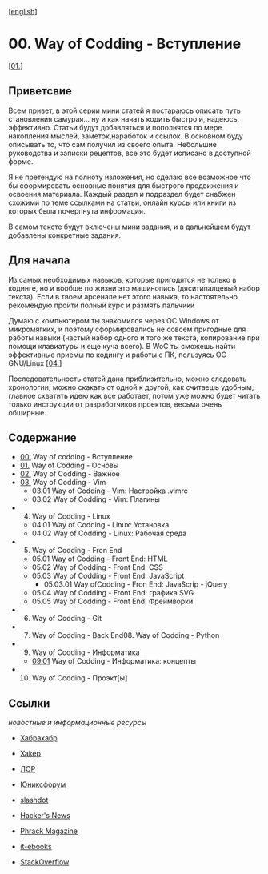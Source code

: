<!--
File          : README_ru.md

Created       : Fri 10 Jul 2015 18:46:49
Last Modified : Mon 27 Jul 2015 22:31:20
Maintainer    : sharlaran
-->

\[[english](./README.md)\]
# 00. Way of Codding - Вступление #
\[[01.](./src/ru/01.md)\]

## Приветсвие ##
Всем привет, в этой серии мини статей я постараюсь описать путь становления
самурая... ну и как начать кодить быстро и, надеюсь, эффективно.    Статьи будут
добавляться и пополнятся по мере накопления мыслей, заметок,наработок и ссылок.
В основном буду описывать то, что сам получил из своего опыта. Небольшие
руководства и записки рецептов, все это будет исписано в доступной форме.

Я не претендую на полноту изложения, но сделаю все возможное что бы сформировать
основные понятия для быстрого продвижения и освоения материала. Каждый раздел и
подраздел будет снабжен схожими по теме ссылками на статьи, онлайн курсы или
книги из которых была почерпнута информация.

В самом тексте будут включены мини задания, и в дальнейшем будут добавлены
конкретные задания.

## Для начала ##
Из самых необходимых навыков, которые пригодятся не только в кодинге, но и
вообще по жизни это машинопись (дяситипалцевый набор текста). Если в твоем
арсенале нет этого навыка, то настоятельно рекомендую пройти полный курс и
размять пальчики

Думаю с компьютером ты знакомился через ОС Windows от микромягких, и поэтому
сформировались не совсем пригодные для работы навыки (частый набор одного и того
же текста, копирование при помощи клавиатуры и еще куча всего). В WoC ты сможешь
найти эффективные приемы по кодингу и работы с ПК, пользуясь ОС GNU/Linux
\[[04.](./src/ru/04.md)\]

Последовательность статей дана приблизительно, можно следовать хронологии, можно
скакать от одной к другой, как считаешь удобным, главное схватить идею как все
работает, потом уже можно будет читать только инструкции от разработчиков
проектов, весьма очень обширные. 

## Содержание ##
*   [00.](README_ru.md) Way of codding - Вступление  
*   [01.](./src/ru/01.md) Way of Codding - Основы  
*   [02.](./src/ru/02.md) Way of Codding - Важное  
*   [03.](./src/ru/03.md) Way of Codding - Vim   
    *   03.01 Way of Codding - Vim: Настройка .vimrc  
    *   03.02 Way of Codding - Vim: Плагины   
*   04. Way of Codding - Linux  
    *   04.01 Way of Codding - Linux: Установка  
    *   04.02 Way of Codding - Linux: Рабочая среда  
*   05. Way of Codding - Fron End  
    *   05.01 Way of Codding - Front End: HTML  
    *   05.02 Way of Codding - Front End: CSS  
    *   05.03 Way of Codding - Front End: JavaScript  
        *   05.03.01 Way ofCodding - Fron End: JavaScrip - jQuery  
    *   05.04 Way of Codding - Front End: графика SVG  
    *   05.05 Way of Codding - Front End: Фреймворки  
*   06. Way of Codding - Git  
*   07. Way of Codding - Back End08. Way of Codding - Python  
*   09. Way of Codding - Информатика
    *   [09.01](./src/ru/09.01.md) Way of Codding - Информатика: концепты
*   10. Way of Codding - Проэкт[ы]  

## Ссылки ##
_новостные и информационные ресурсы_

*   [Хабрахабр](http://habrahabr.ru/ "Новостной сайт")
*   [Xakep](https://xakep.ru/ "Информационный журнал")
*   [ЛОР](http://www.linux.org.ru/ "Информационный портал")
*   [Юниксфорум](http://unixforum.org/ "Информационный портал")

*   [slashdot](http://slashdot.org/ "New aggregator")
*   [Hacker's News](https://news.ycombinator.com/ "News aggregator")
*   [Phrack Magazine](http://www.phrack.org/ "Security Magazine")
*   [it-ebooks](http://it-ebooks.info "Free to download IT books")
*   [StackOverflow](https://stackoverflow.com/ "Question & Answert dash board")
